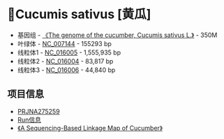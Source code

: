 # 🥒Cucumis sativus [黄瓜]
+ 基因组 - [《The genome of the cucumber, Cucumis sativus L.》](https://www.nature.com/articles/ng.475) - 350M
+ 叶绿体 - [NC_007144](https://www.ncbi.nlm.nih.gov/nuccore/NC_007144) - 155293 bp
+ 线粒体1 - [NC_016005](https://www.ncbi.nlm.nih.gov/nuccore/NC_016005.1) - 1,555,935 bp
+ 线粒体2 - [NC_016004](https://www.ncbi.nlm.nih.gov/nuccore/NC_016004.1) - 83,817 bp
+ 线粒体3 - [NC_016006](https://www.ncbi.nlm.nih.gov/nuccore/NC_016006.1) - 44,840 bp

## 项目信息
+ [PRJNA275259](https://www.ncbi.nlm.nih.gov/bioproject/PRJNA275259)
+ [Run信息](https://trace.ncbi.nlm.nih.gov/Traces/study/?acc=SRP055146+&go=go)
+ [《A Sequencing-Based Linkage Map of Cucumber》](https://www.cell.com/molecular-plant/fulltext/S1674-2052(15)00176-8)

